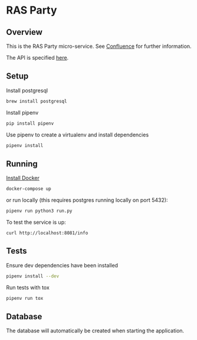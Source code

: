 # RAS Party

## Overview
This is the RAS Party micro-service. See [Confluence] for further information.

The API is specified [here](./API.md).

## Setup
Install postgresql
```bash
brew install postgresql
```

Install pipenv
```bash
pip install pipenv
```

Use pipenv to create a virtualenv and install dependencies
```bash
pipenv install
```

## Running

[Install Docker](https://docs.docker.com/engine/installation/)
```bash
docker-compose up
```

or run locally (this requires postgres running locally on port 5432):
```bash
pipenv run python3 run.py
```



To test the service is up:

```
curl http://localhost:8081/info
```

## Tests
Ensure dev dependencies have been installed
```bash
pipenv install --dev
```

Run tests with tox
```bash
pipenv run tox
```

## Database

The database will automatically be created when starting the application.


[Confluence]: https://digitaleq.atlassian.net/wiki/display/RASB/Party
[tox]: https://tox.readthedocs.io/en/latest/
